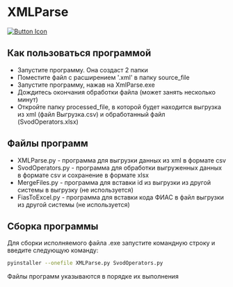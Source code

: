 # XMLParse

[![Button Icon]][Link] 

## Как пользоваться программой

- Запустите программу. Она создаст 2 папки
- Поместите файл с расширением '.xml' в папку source_file
- Запустите программу, нажав на XmlParse.exe
- Дождитесь окончания обработки файла (может занять несколько минут)
- Откройте папку processed_file, в которой будет находится выгрузка из xml (файл Выгрузка.csv) и обработанный файл (SvodOperators.xlsx)

## Файлы программ
- XMLParse.py - программа для выгрузки данных из xml в формате csv
- SvodOperators.py - программа для обработки выгруженных данных в формате csv и сохранение в формате xlsx
- MergeFiles.py - программа для вставки id из выгрузки из другой системы в выгрузку (не используется)
- FiasToExcel.py - программа для вставки кода ФИАС в файл выгрузки из другой системы (не используется)

## Сборка программы
Для сборки исполняемого файла .exe запустите командную строку и введите следующую команду:

```sh
pyinstaller --onefile XMLParse.py SvodOperators.py
```

Файлы программ указываются в порядке их выполнения

[Button Icon]: https://img.shields.io/badge/Installation-EF2D5E?style=for-the-badge&logoColor=white&logo=DocuSign
[Link]: https://disk.yandex.ru/d/y3RRJiChtpWCww
